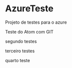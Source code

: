 # AzureTeste
Projeto de testes para o azure

Teste do Atom com GIT

segundo testes

terceiro testes

quarto teste 
